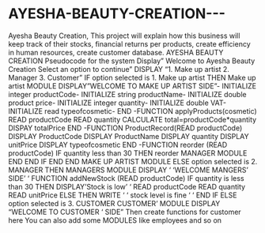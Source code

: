 # AYESHA-BEAUTY-CREATION---
Ayesha Beauty Creation, This project will explain how this business will keep track of their stocks, financial returns per products, create efficiency in human resources, create  customer database.  AYESHA BEAUTY CREATION Pseudocode for the system Display” Welcome to Ayesha Beauty Creation Select an option to continue” DISPLAY “1. Make up artist 2. Manager 3. Customer” IF option selected is 1. Make up artist THEN Make up artist MODULE DISPLAY”WELCOME TO MAKE UP ARTIST SIDE”- INITIALIZE integer productCode- INITIALIZE string productName- INITIALIZE double product price- INITIALIZE integer quantity- INITIALIZE double VAT- INITIALIZE read typeofcosmetic- END -FUNCTION applyProducts(cosmetic) READ productCode READ quantity CALCULATE total=productCode*quantity DISPAY totalPrice END -FUNCTION ProductRecord(READ productCode) DISPLAY ProductCode DISPLAY ProductName DISPLAY quantity DISPLAY unitPrice DISPLAY typeofcosmetic END -FUNCTION reorder (READ productCode) IF quantity less than 30 THEN reorder MANAGER MODULE END  END IF END   END MAKE UP ARTIST MODULE ELSE option selected is 2. MANAGER                               THEN                                        MANAGERS MODULE                                        DISPLAY ‘ ‘WELCOME MANGERS’ SIDE’ ‘                                        FUNCTION addNewStock (READ productCode)                                                     IF quantity is less than 30                                                   THEN                                                                DISPLAY’Stock is low’ ‘                                                              READ productCode                                                              READ quantity                                                              READ unitPrice                         ELSE                                             THEN                                                            WRITE ‘ ‘  stock level is fine ‘ ‘                          END IF ELSE option selected is 3. CUSTOMER CUSTOMER’ MODULE DISPLAY “WELCOME TO CUSTOMER ‘ SIDE”  Then create functions for customer here You can also add some MODULES like employees and so on
